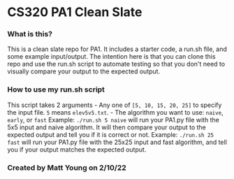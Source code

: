 # CS320 PA1 Clean Slate

### What is this?
This is a clean slate repo for PA1. It includes a starter code, a run.sh file, and some example input/output. The intention here is that you can clone this repo and use the run.sh script to automate testing so that you don't need to visually compare your output to the expected output.

### How to use my run.sh script
This script takes 2 arguments
    - Any one of `[5, 10, 15, 20, 25]` to specify the input file. `5` means `elev5v5.txt`.
    - The algorithm you want to use: `naive`, `early`, or `fast`
Example: `./run.sh 5 naive` will run your PA1.py file with the 5x5 input and naive algorithm. It will then compare your output to the expected output and tell you if it is correct or not.
Example: `./run.sh 25 fast` will run your PA1.py file with the 25x25 input and fast algorithm, and tell you if your output matches the expected output.

### Created by Matt Young on 2/10/22
